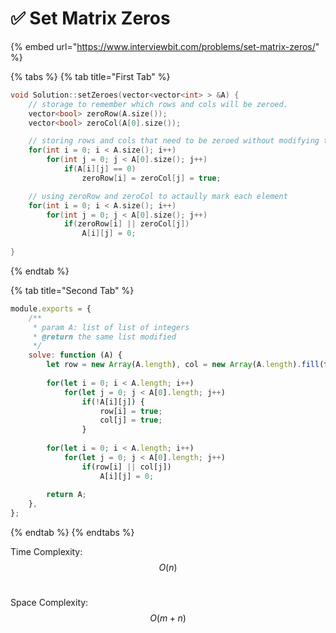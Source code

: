 # ✅ Set Matrix Zeros

{% embed url="https://www.interviewbit.com/problems/set-matrix-zeros/" %}

{% tabs %}
{% tab title="First Tab" %}
```cpp
void Solution::setZeroes(vector<vector<int> > &A) {
    // storage to remember which rows and cols will be zeroed.
    vector<bool> zeroRow(A.size());
    vector<bool> zeroCol(A[0].size());

    // storing rows and cols that need to be zeroed without modifying the array
    for(int i = 0; i < A.size(); i++)
        for(int j = 0; j < A[0].size(); j++)
            if(A[i][j] == 0) 
                zeroRow[i] = zeroCol[j] = true;

    // using zeroRow and zeroCol to actaully mark each element
    for(int i = 0; i < A.size(); i++)
        for(int j = 0; j < A[0].size(); j++)
            if(zeroRow[i] || zeroCol[j])
                A[i][j] = 0;
            
}
```
{% endtab %}

{% tab title="Second Tab" %}
```javascript
module.exports = {
    /**
     * param A: list of list of integers
     * @return the same list modified
     */
    solve: function (A) {
        let row = new Array(A.length), col = new Array(A.length).fill(false)
        
        for(let i = 0; i < A.length; i++)
            for(let j = 0; j < A[0].length; j++)
                if(!A[i][j]) {
                    row[i] = true;
                    col[j] = true;
                }
                
        for(let i = 0; i < A.length; i++)
            for(let j = 0; j < A[0].length; j++)
                if(row[i] || col[j])
                    A[i][j] = 0;
                    
        return A;
    },    
};
```
{% endtab %}
{% endtabs %}

Time Complexity: $$O(n)$$​

Space Complexity: $$O(m+n)$$
